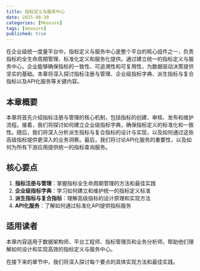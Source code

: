 ```yaml
---
title: 指标定义与服务中心
date: 2025-08-30
categories: [Measure]
tags: [measure]
published: true
---
```


在企业级统一度量平台中，指标定义与服务中心是整个平台的核心组件之一，负责指标的全生命周期管理、标准化定义和服务化提供。通过建立统一的指标定义与服务中心，企业能够确保指标的一致性、可追溯性和可复用性，为数据驱动决策提供坚实的基础。本章将深入探讨指标注册与管理、企业级指标字典、派生指标与复合指标以及API化服务等关键内容。

## 本章概要

本章将首先介绍指标注册与管理的核心机制，包括指标的创建、审核、发布和维护流程。接着，我们将探讨如何建立企业级指标字典，确保指标定义的标准化和一致性。随后，我们将深入分析派生指标与复合指标的设计与实现，以及如何通过这些高级指标提供更深入的业务洞察。最后，我们将讨论API化服务的重要性，以及如何为所有下游应用提供统一的指标查询服务。

## 核心要点

1. **指标注册与管理**：掌握指标全生命周期管理的方法和最佳实践
2. **企业级指标字典**：学习如何建立和维护统一的指标定义标准
3. **派生指标与复合指标**：理解高级指标的设计原理和实现方法
4. **API化服务**：了解如何通过标准化API提供指标服务

## 适用读者

本章内容适用于数据架构师、平台工程师、指标管理员和业务分析师，帮助他们理解如何设计和实现高效的指标定义与服务中心。

在接下来的章节中，我们将深入探讨每个要点的具体实现方法和最佳实践。